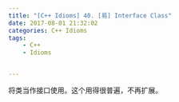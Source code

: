 ```yaml
---
title: "[C++ Idioms] 40. [易] Interface Class"
date: 2017-08-01 21:32:02
categories: C++ Idioms
tags:
    - C++
    - Idioms


---
```

将类当作接口使用。<!--more-->这个用得很普遍，不再扩展。